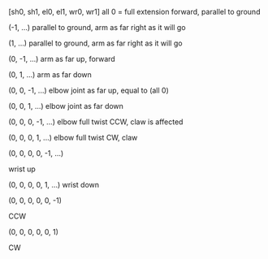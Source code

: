 [sh0, sh1, el0, el1, wr0, wr1]
all 0 = full extension forward, parallel to ground

(-1, ...)
parallel to ground, arm as far right as it will go


(1, ...)
parallel to ground, arm as far right as it will go


(0, -1, ...)
arm as far up, forward

(0, 1, ...)
arm as far down


(0, 0, -1, ...)
elbow joint as far up, equal to (all 0)

(0, 0, 1, ...)
elbow joint as far down

(0, 0, 0, -1, ...)
elbow full twist CCW, claw is affected

(0, 0, 0, 1, ...)
elbow full twist CW, claw

(0, 0, 0, 0, -1, ...)

wrist up

(0, 0, 0, 0, 1, ...)
wrist down

(0, 0, 0, 0, 0, -1)

CCW

(0, 0, 0, 0, 0, 1)

CW
